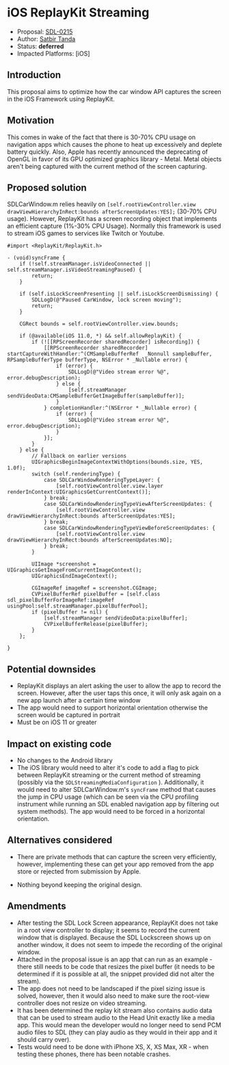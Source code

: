 # iOS ReplayKit Streaming

* Proposal: [SDL-0215](0215-ios-replaykit-streaming.md)
* Author: [Satbir Tanda](https://github.com/satbirtanda)
* Status: **deferred**
* Impacted Platforms: [iOS]

## Introduction

This proposal aims to optimize how the car window API captures the screen in the iOS Framework using ReplayKit.

## Motivation

This comes in wake of the fact that there is 30-70% CPU usage on navigation apps which causes the phone to heat up excessively and deplete battery quickly. Also, Apple has recently announced the deprecating of OpenGL in favor of its GPU optimized graphics library - Metal. Metal objects aren't being captured with the current method of the screen capturing.

## Proposed solution

SDLCarWindow.m relies heavily on ```[self.rootViewController.view drawViewHierarchyInRect:bounds afterScreenUpdates:YES];``` (30-70% CPU usage).  However, ReplayKit has a screen recording object that implements an efficient capture (1%-30% CPU Usage).  Normally this framework is used to stream iOS games to services like Twitch or Youtube.


```objc
#import <ReplayKit/ReplayKit.h>

- (void)syncFrame {
    if (!self.streamManager.isVideoConnected || self.streamManager.isVideoStreamingPaused) {
        return;
    }
    
    if (self.isLockScreenPresenting || self.isLockScreenDismissing) {
        SDLLogD(@"Paused CarWindow, lock screen moving");
        return;
    }
    
    CGRect bounds = self.rootViewController.view.bounds;
    
    if (@available(iOS 11.0, *) && self.allowReplayKit) {
        if (![[RPScreenRecorder sharedRecorder] isRecording]) {
            [[RPScreenRecorder sharedRecorder] startCaptureWithHandler:^(CMSampleBufferRef  _Nonnull sampleBuffer, RPSampleBufferType bufferType, NSError * _Nullable error) {
                if (error) {
                    SDLLogD(@"Video stream error %@", error.debugDescription);
                } else {
                    [self.streamManager sendVideoData:CMSampleBufferGetImageBuffer(sampleBuffer)];
                }
            } completionHandler:^(NSError * _Nullable error) {
                if (error) {
                    SDLLogD(@"Video stream error %@", error.debugDescription);
                }
            }];
        }
    } else {
        // Fallback on earlier versions
        UIGraphicsBeginImageContextWithOptions(bounds.size, YES, 1.0f);
        switch (self.renderingType) {
            case SDLCarWindowRenderingTypeLayer: {
                [self.rootViewController.view.layer renderInContext:UIGraphicsGetCurrentContext()];
            } break;
            case SDLCarWindowRenderingTypeViewAfterScreenUpdates: {
                [self.rootViewController.view drawViewHierarchyInRect:bounds afterScreenUpdates:YES];
            } break;
            case SDLCarWindowRenderingTypeViewBeforeScreenUpdates: {
                [self.rootViewController.view drawViewHierarchyInRect:bounds afterScreenUpdates:NO];
            } break;
        }
        
        UIImage *screenshot = UIGraphicsGetImageFromCurrentImageContext();
        UIGraphicsEndImageContext();
        
        CGImageRef imageRef = screenshot.CGImage;
        CVPixelBufferRef pixelBuffer = [self.class sdl_pixelBufferForImageRef:imageRef usingPool:self.streamManager.pixelBufferPool];
        if (pixelBuffer != nil) {
            [self.streamManager sendVideoData:pixelBuffer];
            CVPixelBufferRelease(pixelBuffer);
        }
    };
    
}
```

## Potential downsides

* ReplayKit displays an alert asking the user to allow the app to record the screen.  However, after the user taps this once, it will only ask again on a new app launch after a certain time window
* The app would need to support horizontal orientation otherwise the screen would be captured in portrait
* Must be on iOS 11 or greater

## Impact on existing code

* No changes to the Android library
* The iOS library would need to alter it's code to add a flag to pick between ReplayKit streaming or the current method of streaming (possibly via the ```SDLStreamingMediaConfiguration``` ).  Additionally, it would need to alter SDLCarWindow.m's ```syncFrame``` method that causes the jump in CPU usage (which can be seen via the CPU profiling instrument while running an SDL enabled navigation app by filtering out system methods).  The app would need to be forced in a horizontal orientation.

## Alternatives considered

* There are private methods that can capture the screen very efficiently, however, implementing these can get your app removed from the app store or rejected from submission by Apple.

* Nothing beyond keeping the original design.

## Amendments

* After testing the SDL Lock Screen appearance, ReplayKit does not take in a root view controller to display; it seems to record the current window that is displayed.  Because the SDL Lockscreen shows up on another window, it does not seem to impede the recording of the original window.
* Attached in the proposal issue is an app that can run as an example - there still needs to be code that resizes the pixel buffer (it needs to be determined if it is possible at all, the snippet provided did not alter the stream).
* The app does not need to be landscaped if the pixel sizing issue is solved, however, then it would also need to make sure the root-view controller does not resize on video streaming.
* It has been determined the replay kit stream also contains audio data that can be used to stream audio to the Head Unit exactly like a media app. This would mean the developer would no longer need to send PCM audio files to SDL (they can play audio as they would in their app and it should carry over).
* Tests would need to be done with iPhone XS, X, XS Max, XR - when testing these phones, there has been notable crashes.
